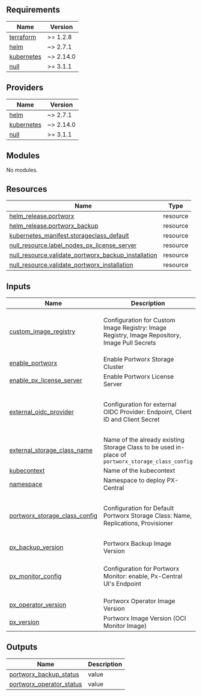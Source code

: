 ## Requirements

| Name | Version |
|------|---------|
| <a name="requirement_terraform"></a> [terraform](#requirement\_terraform) | >= 1.2.8 |
| <a name="requirement_helm"></a> [helm](#requirement\_helm) | ~> 2.7.1 |
| <a name="requirement_kubernetes"></a> [kubernetes](#requirement\_kubernetes) | ~> 2.14.0 |
| <a name="requirement_null"></a> [null](#requirement\_null) | >= 3.1.1 |

## Providers

| Name | Version |
|------|---------|
| <a name="provider_helm"></a> [helm](#provider\_helm) | ~> 2.7.1 |
| <a name="provider_kubernetes"></a> [kubernetes](#provider\_kubernetes) | ~> 2.14.0 |
| <a name="provider_null"></a> [null](#provider\_null) | >= 3.1.1 |

## Modules

No modules.

## Resources

| Name | Type |
|------|------|
| [helm_release.portworx](https://registry.terraform.io/providers/hashicorp/helm/latest/docs/resources/release) | resource |
| [helm_release.portworx_backup](https://registry.terraform.io/providers/hashicorp/helm/latest/docs/resources/release) | resource |
| [kubernetes_manifest.storageclass_default](https://registry.terraform.io/providers/hashicorp/kubernetes/latest/docs/resources/manifest) | resource |
| [null_resource.label_nodes_px_license_server](https://registry.terraform.io/providers/hashicorp/null/latest/docs/resources/resource) | resource |
| [null_resource.validate_portworx_backup_installation](https://registry.terraform.io/providers/hashicorp/null/latest/docs/resources/resource) | resource |
| [null_resource.validate_portworx_installation](https://registry.terraform.io/providers/hashicorp/null/latest/docs/resources/resource) | resource |

## Inputs

| Name | Description | Type | Default | Required |
|------|-------------|------|---------|:--------:|
| <a name="input_custom_image_registry"></a> [custom\_image\_registry](#input\_custom\_image\_registry) | Configuration for Custom Image Registry: Image Registry, Image Repository, Image Pull Secrets | <pre>object({<br>    image_registry     = string<br>    image_repository   = string<br>    image_pull_secrets = list(string)<br>  })</pre> | `null` | no |
| <a name="input_enable_portworx"></a> [enable\_portworx](#input\_enable\_portworx) | Enable Portworx Storage Cluster | `bool` | `true` | no |
| <a name="input_enable_px_license_server"></a> [enable\_px\_license\_server](#input\_enable\_px\_license\_server) | Enable Portworx License Server | `bool` | `false` | no |
| <a name="input_external_oidc_provider"></a> [external\_oidc\_provider](#input\_external\_oidc\_provider) | Configuration for external OIDC Provider: Endpoint, Client ID and Client Secret | <pre>object({<br>    endpoint      = string<br>    client_id     = string<br>    client_secret = string<br>  })</pre> | `null` | no |
| <a name="input_external_storage_class_name"></a> [external\_storage\_class\_name](#input\_external\_storage\_class\_name) | Name of the already existing Storage Class to be used in-place of `portworx_storage_class_config` | `string` | `""` | no |
| <a name="input_kubecontext"></a> [kubecontext](#input\_kubecontext) | Name of the kubecontext | `string` | n/a | yes |
| <a name="input_namespace"></a> [namespace](#input\_namespace) | Namespace to deploy PX-Central | `string` | `"central"` | no |
| <a name="input_portworx_storage_class_config"></a> [portworx\_storage\_class\_config](#input\_portworx\_storage\_class\_config) | Configuration for Default Portworx Storage Class: Name, Replications, Provisioner | <pre>object({<br>    name        = string<br>    replication = number<br>    provisioner = string<br>  })</pre> | `null` | no |
| <a name="input_px_backup_version"></a> [px\_backup\_version](#input\_px\_backup\_version) | Portworx Backup Image Version | `string` | `"2.3.1"` | no |
| <a name="input_px_monitor_config"></a> [px\_monitor\_config](#input\_px\_monitor\_config) | Configuration for Portworx Monitor: enable, Px-Central UI's Endpoint | <pre>object({<br>    enable                 = bool<br>    px_central_ui_endpoint = string<br>  })</pre> | <pre>{<br>  "enable": false,<br>  "px_central_ui_endpoint": ""<br>}</pre> | no |
| <a name="input_px_operator_version"></a> [px\_operator\_version](#input\_px\_operator\_version) | Portworx Operator Image Version | `string` | `"1.10.0"` | no |
| <a name="input_px_version"></a> [px\_version](#input\_px\_version) | Portworx Image Version (OCI Monitor Image) | `string` | `"2.12.0"` | no |

## Outputs

| Name | Description |
|------|-------------|
| <a name="output_portworx_backup_status"></a> [portworx\_backup\_status](#output\_portworx\_backup\_status) | value |
| <a name="output_portworx_operator_status"></a> [portworx\_operator\_status](#output\_portworx\_operator\_status) | value |
